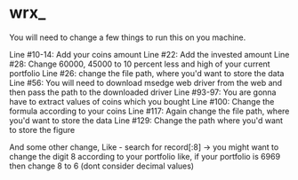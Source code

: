 # wrx_
You will need to change a few things to run this on you machine.

Line #10-14:
        Add your coins amount
Line #22:
        Add the invested amount
Line #28:
        Change 60000, 45000 to 10 percent less and high of your current portfolio
Line #26:
        change the file path, where you'd want to store the data
Line #56:
        You will need to download msedge web driver from the web and then pass the path to the downloaded driver
Line #93-97:
        You are gonna have to extract values of coins which you bought
Line #100:
        Change the formula according to your coins
Line #117:
      Again change the file path, where you'd want to store the data
Line #129:
      Change the path where you'd want to store the figure


And some other change, Like - 
    search for record[:8] -> you might want to change the digit 8 according to your portfolio like, if your portfolio is 6969 then change 8 to 6 (dont consider decimal values)
